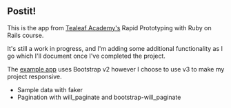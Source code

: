## Postit!

This is the app from [Tealeaf Academy's](http://gotealeaf.com) Rapid Prototyping with Ruby on Rails course.

It's still a work in progress, and I'm adding some additional functionality as I go which I'll document once I've completed the project.

The [example app](https://tl-postit.herokuapp.com/) uses Bootstrap v2 however I choose to use v3 to make my project responsive.

- Sample data with faker
- Pagination with will_paginate and bootstrap-will_paginate
